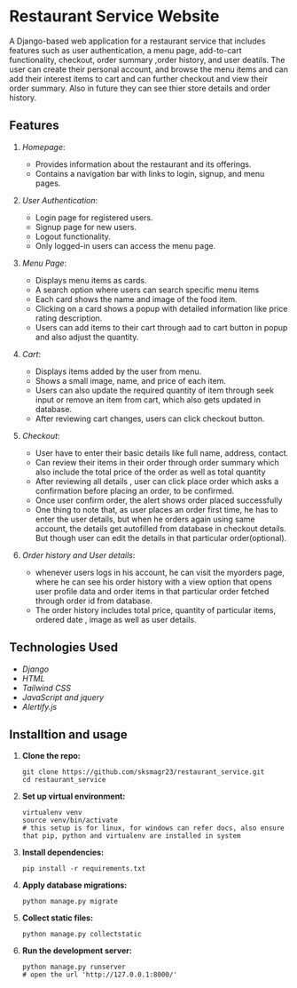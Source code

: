 # Restaurant Service Website

A Django-based web application for a restaurant service that includes features such as user authentication, a menu page, add-to-cart functionality, checkout, order summary ,order history, and user deatils. The user can create their personal account, and browse the menu items and can add their interest items to cart and can further checkout and view their order summary. Also in future they can see thier store details and order history.

## Features

1. *Homepage*: 
   - Provides information about the restaurant and its offerings.
   - Contains a navigation bar with links to login, signup, and menu pages.
   
2. *User Authentication*:
   - Login page for registered users.
   - Signup page for new users.
   - Logout functionality.
   - Only logged-in users can access the menu page.

3. *Menu Page*:
   - Displays menu items as cards.
   - A search option where users can search specific menu items
   - Each card shows the name and image of the food item.
   - Clicking on a card shows a popup with detailed information like price rating description.
   - Users can add items to their cart through aad to cart button in popup and also adjust the quantity.
   
4. *Cart*:
   - Displays items added by the user from menu.
   - Shows a small image, name, and price of each item.
   - Users can also update the required quantity of item through seek input or remove an item from cart, which also gets updated in database.
   - After reviewing cart changes, users can click checkout button.

5. *Checkout*:
   - User have to enter their basic details like full name, address, contact.
   - Can review their items in their order through order summary which also include the total price of the order as well as total quantity
   - After reviewing all details , user can click place order which asks a confirmation before placing an order, to be confirmed.
   - Once user confirm order, the alert shows order placed successfully
   - One thing to note that, as user places an order first time, he has to enter the user details, but when he orders again using same account, the details get autofilled from database in checkout details. But though user can edit the details in that particular order(optional).
   
6. *Order history and User details*:
   - whenever users logs in his account, he can visit the myorders page, where he can see his order history with a view option that opens user profile data and order items in that particular order fetched through order id from database.
   - The order history includes total price, quantity of particular items, ordered date , image as well as user details.   

## Technologies Used

- *Django*
- *HTML*
- *Tailwind CSS*
- *JavaScript and jquery*
- *Alertify.js*

## Installtion and usage
1.  **Clone the repo:**
    ```
    git clone https://github.com/sksmagr23/restaurant_service.git
    cd restaurant_service
    ```
2. **Set up virtual environment:**
    ```
    virtualenv venv
    source venv/bin/activate
    # this setup is for linux, for windows can refer docs, also ensure that pip, python and virtualenv are installed in system
    ```
3.  **Install dependencies:**
    ```
    pip install -r requirements.txt
    ```
4.  **Apply database migrations:**
    ```
    python manage.py migrate
    ```
5.  **Collect static files:**
    ```
    python manage.py collectstatic
    ```  
4.  **Run the development server:**
    ```
    python manage.py runserver
    # open the url 'http://127.0.0.1:8000/'
    ```